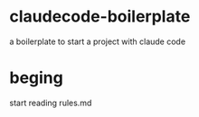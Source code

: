 # claudecode-boilerplate
a boilerplate to start a project with claude code

# beging
start reading rules.md
